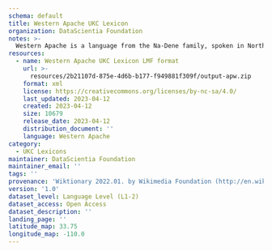 ```yaml
---
schema: default
title: Western Apache UKC Lexicon
organization: DataScientia Foundation
notes: >-
  Western Apache is a language from the Na-Dene family, spoken in North America. The UKC Lexicon of Western Apache is represented as a lexico-semantic network. It consists of words, word senses, synsets, as well as sense-level and synset-level relationships.
resources:
  - name: Western Apache UKC Lexicon LMF format
    url: >-
      resources/2b21107d-875e-4d6b-b177-f949881f309f/output-apw.zip
    format: xml
    license: https://creativecommons.org/licenses/by-nc-sa/4.0/
    last_updated: 2023-04-12
    created: 2023-04-12
    size: 10679
    release_date: 2023-04-12
    distribution_document: ''
    language: Western Apache
category:
  - UKC Lexicons
maintainer: DataScientia Foundation
maintainer_email: ''
tags: ''
provenance: 'Wiktionary 2022.01. by Wikimedia Foundation (http://en.wiktionary.org); CogNet 2.1 by Khuyagbaatar Batsuren, National University of Mongolia (http://cognet.ukc.disi.unitn.it); KinDiv: Kinship Diversity 1.0 by Temuulen Khishigsuren (http://ukc.disi.unitn.it/index.php/kinship/); Native Languages of the Americas 2021.11. by Laura Redish and Orrin Lewis (http://www.native-languages.org); Princeton WordNet 2.1 by Princeton University (https://wordnet.princeton.edu)'
version: '1.0'
dataset_level: Language Level (L1-2)
dataset_access: Open Access
dataset_description: ''
landing_page: ''
latitude_map: 33.75
longitude_map: -110.0
---
```

